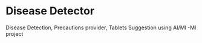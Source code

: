 # Disease Detector
 Disease Detection, Precautions provider, Tablets Suggestion using AI/Ml -Ml project
